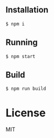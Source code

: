 ## Installation

```
$ npm i
```

## Running

```
$ npm start
```

## Build

```
$ npm run build
```

# License

MIT
